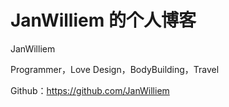 # JanWilliem 的个人博客

JanWilliem

Programmer，Love Design，BodyBuilding，Travel

Github：https://github.com/JanWilliem